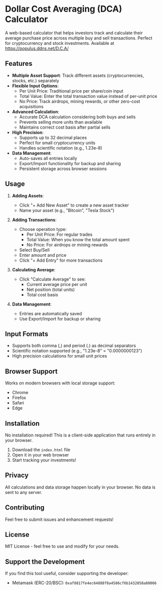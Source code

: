 # Dollar Cost Averaging (DCA) Calculator

A web-based calculator that helps investors track and calculate their average purchase price across multiple buy and sell transactions. Perfect for cryptocurrency and stock investments.
Available at https://populus.ddns.net/D.C.A/

## Features

- **Multiple Asset Support**: Track different assets (cryptocurrencies, stocks, etc.) separately
- **Flexible Input Options**:
  - Per Unit Price: Traditional price per share/coin input
  - Total Value: Enter the total transaction value instead of per-unit price
  - No Price: Track airdrops, mining rewards, or other zero-cost acquisitions
- **Advanced Calculation**:
  - Accurate DCA calculation considering both buys and sells
  - Prevents selling more units than available
  - Maintains correct cost basis after partial sells
- **High Precision**:
  - Supports up to 32 decimal places
  - Perfect for small cryptocurrency units
  - Handles scientific notation (e.g., 1.23e-8)
- **Data Management**:
  - Auto-saves all entries locally
  - Export/Import functionality for backup and sharing
  - Persistent storage across browser sessions

## Usage

1. **Adding Assets**:
   - Click "+ Add New Asset" to create a new asset tracker
   - Name your asset (e.g., "Bitcoin", "Tesla Stock")

2. **Adding Transactions**:
   - Choose operation type:
     - Per Unit Price: For regular trades
     - Total Value: When you know the total amount spent
     - No Price: For airdrops or mining rewards
   - Select Buy/Sell
   - Enter amount and price
   - Click "+ Add Entry" for more transactions

3. **Calculating Average**:
   - Click "Calculate Average" to see:
     - Current average price per unit
     - Net position (total units)
     - Total cost basis

4. **Data Management**:
   - Entries are automatically saved
   - Use Export/Import for backup or sharing

## Input Formats

- Supports both comma (,) and period (.) as decimal separators
- Scientific notation supported (e.g., "1.23e-8" = "0.0000000123")
- High precision calculations for small unit prices

## Browser Support

Works on modern browsers with local storage support:
- Chrome
- Firefox
- Safari
- Edge

## Installation

No installation required! This is a client-side application that runs entirely in your browser.

1. Download the `index.html` file
2. Open it in your web browser
3. Start tracking your investments!

## Privacy

All calculations and data storage happen locally in your browser. No data is sent to any server.

## Contributing

Feel free to submit issues and enhancement requests!

## License

MIT License - feel free to use and modify for your needs.

## Support the Development

If you find this tool useful, consider supporting the developer:
- Metamask (ERC-20/BSC): `0xaf8817fe4ec64888f8a4586cf6b1432058a80066` 
